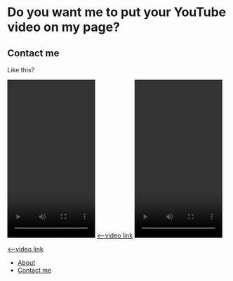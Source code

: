 <!DOCTYPE html>
<html>
<head>
	<title>Do you want me to put your YouTube video on my page?</title>
</head>
<body>
	<h1>Do you want me to put your YouTube video on my page?</h1>
	<h2>Contact me</h2>
	<p>Like this?</p>
	<video width="200" height="360" controls>
		<source src="C:\coding\html\HTML LINK VIDEO\animation.mp4" type="video/mp4">
	</video>
<a href ="https://www.youtube.com/shorts/eSXUhHHwgdQ?feature=share"><--video link</a>
	<video width="200" height="360" controls>
		<source src="C:\coding\html\HTML LINK VIDEO\p.mp4" type="video/mp4">
	</video>

<a href ="https://youtube.com/shorts/3Pkl_Zic1N4?si=MhafJq5Z693lLDLj"><--video link</a>

<nav>
        <ul>
            <li><a href="file:///C:/coding/html/HTML%20LINK%20VIDEO/about.html">About</a></li>
            <li><a href="file:///C:/coding/html/HTML%20LINK%20VIDEO/contact%20me.html">Contact me</a></li>
        </ul>
    </nav>

</body>
</html>

